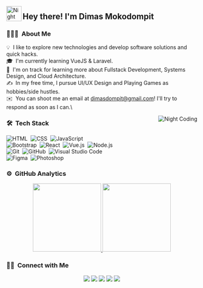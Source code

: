 <img alt="Night Coding" src="./assets/Hand%20Wave.gif" width='40' align="left"/><h2>Hey there! I'm Dimas Mokodompit</h2>

<!-- ## 👋 &nbsp;Hey there! I'm Dimas Mokodompit -->

### 👨🏻‍💻 &nbsp;About Me

💡 &nbsp;I like to explore new technologies and develop software solutions and quick hacks.\
🎓 &nbsp;I'm currently learning VueJS & Laravel.\
🌱 &nbsp;I'm on track for learning more about Fullstack Development, Systems Design, and Cloud Architecture.\
✍️ &nbsp;In my free time, I pursue UI/UX Design and Playing Games as hobbies/side hustles.\
✉️ &nbsp;You can shoot me an email at dimasdompit@gmail.com! I'll try to respond as soon as I can.\

<img alt="Night Coding" src="https://raw.githubusercontent.com/dimasdompit/dimasdompit/master/assets/Night-Coding.gif" align="right"/>

### 🛠 &nbsp;Tech Stack

![HTML](https://img.shields.io/badge/-HTML-05122A?style=flat&logo=HTML5)&nbsp;
![CSS](https://img.shields.io/badge/-CSS-05122A?style=flat&logo=CSS3&logoColor=1572B6)&nbsp;
![JavaScript](https://img.shields.io/badge/-JavaScript-05122A?style=flat&logo=javascript)&nbsp;\
![Bootstrap](https://img.shields.io/badge/-Bootstrap-05122A?style=flat&logo=bootstrap&logoColor=563D7C)&nbsp;
![React](https://img.shields.io/badge/-React-05122A?style=flat&logo=react)&nbsp;
![Vue.js](https://img.shields.io/badge/-Vue.js-05122A?style=flat&logo=vue.js)&nbsp;
![Node.js](https://img.shields.io/badge/-Node.js-05122A?style=flat&logo=node.js)&nbsp;\
![Git](https://img.shields.io/badge/-Git-05122A?style=flat&logo=git)&nbsp;
![GitHub](https://img.shields.io/badge/-GitHub-05122A?style=flat&logo=github)&nbsp;
![Visual Studio Code](https://img.shields.io/badge/-Visual%20Studio%20Code-05122A?style=flat&logo=visual-studio-code&logoColor=007ACC)&nbsp;\
![Figma](https://img.shields.io/badge/-Figma-05122A?style=flat&logo=figma)&nbsp;
![Photoshop](https://img.shields.io/badge/-Photoshop-05122A?style=flat&logo=adobe-photoshop)&nbsp;

### ⚙️ &nbsp;GitHub Analytics

<p align="center">
<a href="https://github.com/dimasdompit">
  <img height="180em" src="https://github-readme-stats-eight-theta.vercel.app/api?username=dimasdompit&show_icons=true&theme=algolia&include_all_commits=true&count_private=true"/>
  <img height="180em" src="https://github-readme-stats-eight-theta.vercel.app/api/top-langs/?username=dimasdompit&layout=compact&langs_count=8&theme=algolia"/>
</a>
</p>

### 🤝🏻 &nbsp;Connect with Me

<p align="center">
<a href="https://linkedin.com/in/dimasdompit"><img src="https://img.shields.io/badge/-Dimas%20Mokodompit-0077B5?style=flat&logo=Linkedin&logoColor=white"/></a>
<a href="mailto:dimasdompit@gmail.com"><img src="https://img.shields.io/badge/-dimasdompit@gmail.com-D14836?style=flat&logo=Gmail&logoColor=white"/></a>
<a href="https://instagram.com/dimasdompit"><img src="https://img.shields.io/badge/-@dimasdompit_-E4405F?style=flat&logo=Instagram&logoColor=white"/></a>
<a href="https://facebook.com/dimasdompit"><img src="https://img.shields.io/badge/-Dimas%20Mokodompit-1877F2?style=flat&logo=Facebook&logoColor=white"/></a>
<a href="https://twitter.com/dimasdompit"><img src="https://img.shields.io/badge/-@dimasdompit-1DA1F2?style=flat&logo=Twitter&logoColor=white"/></a>

